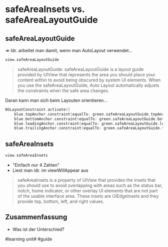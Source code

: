 # safeAreaInsets vs. safeAreaLayoutGuide


## safeAreaLayoutGuide

=\> Idr. arbeitet man damit, wenn man AutoLayout verwendet...

```swift
view.safeAreaLayoutGuide
```

> safeAreaLayoutGuide: safeAreaLayoutGuide is a layout guide provided by UIView that represents the area you should place your content within to avoid being obscured by system UI elements. When you use the safeAreaLayoutGuide, Auto Layout automatically adjusts the constraints when the safe area changes.

Daran kann man sich beim Layouten orientieren...


```swift
NSLayoutConstraint.activate([
    blue.topAnchor.constraint(equalTo: green.safeAreaLayoutGuide.topAnchor),
    blue.bottomAnchor.constraint(equalTo: green.safeAreaLayoutGuide.bottomAnchor),
    blue.leadingAnchor.constraint(equalTo: green.safeAreaLayoutGuide.leadingAnchor),
    blue.trailingAnchor.constraint(equalTo: green.safeAreaLayoutGuide.trailingAnchor)])
```
 

## safeAreaInsets

```swift
view.safeAreaInsets
```

- "Einfach nur 4 Zahlen"
- Liest man idr. im viewWillAppear aus

> safeAreaInsets is a property of UIView that provides the insets that you should use to avoid overlapping with areas such as the status bar, notch, home indicator, or other overlay UI elements that are not part of the usable interface area. These insets are UIEdgeInsets and they provide top, bottom, left, and right values.


## Zusammenfassung
- Was ist der Unterschied?

#learning unit# #guide
